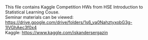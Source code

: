 This file contains Kaggle Competition HWs from HSE Introduction to Statistical Learning Couse.  
Seminar materials can be viewed: https://drive.google.com/drive/folders/1s6_va0NahztyxobG3g-1IVGhAec3f0x4  
Kaggle: https://www.kaggle.com/iskandersergazin  
